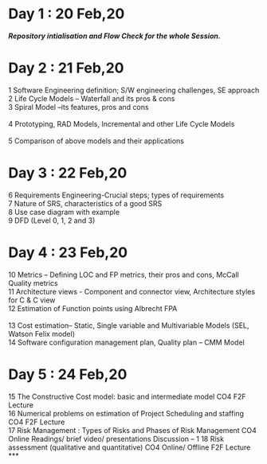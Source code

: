 # Day 1 : 20 Feb,20
***Repository intialisation and Flow Check for the whole Session.<br>***

# Day 2 : 21 Feb,20
1	Software Engineering definition; S/W engineering challenges, SE approach	<br>
2	Life Cycle Models – Waterfall and its pros & cons	<br>
3	Spiral Model –its features, pros and cons	<br>	
4	Prototyping, RAD Models, Incremental and other Life Cycle Models	<br>	
5	Comparison of above models and their applications	<br>

# Day 3 : 22 Feb,20
6	Requirements Engineering-Crucial steps;  types of requirements	<br> 
7	Nature of SRS, characteristics of a good SRS	<br>
8	Use case diagram with example	<br>
9	DFD (Level 0, 1, 2 and 3)	<br>	

# Day 4 : 23 Feb,20
10	Metrics – Defining LOC and FP metrics, their pros and cons, McCall Quality metrics	<br>
11	Architecture views - Component and connector view, Architecture styles for C & C view	<br>
12	Estimation of Function points using Albrecht FPA 	<br>	
13	Cost estimation– Static, Single variable and Multivariable Models (SEL, Watson Felix model)	<br>
14	Software configuration management plan, Quality plan – CMM Model 	<br>

# Day 5 : 24 Feb,20
15	The Constructive Cost model: basic and intermediate model	CO4	 	F2F Lecture 	
16	Numerical problems on estimation of Project Scheduling and staffing	CO4	 	F2F Lecture 	
17	Risk Management : Types of Risks and Phases of Risk Management	CO4	Online	Readings/ brief video/ presentations	Discussion – 1
18	Risk assessment (qualitative and quantitative)	CO4	Online/
Offline	F2F Lecture 	***
